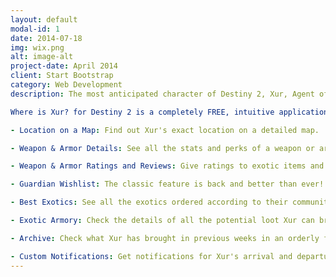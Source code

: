 ```yaml
---
layout: default
modal-id: 1
date: 2014-07-18
img: wix.png
alt: image-alt
project-date: April 2014
client: Start Bootstrap
category: Web Development
description: The most anticipated character of Destiny 2, Xur, Agent of the Nine has its own application to track him down. 

Where is Xur? for Destiny 2 is a completely FREE, intuitive application with a very simple to use interface! Just launch the application to see what Xur has for sale along with many other cool features:

- Location on a Map: Find out Xur's exact location on a detailed map.

- Weapon & Armor Details: See all the stats and perks of a weapon or armor in detail.

- Weapon & Armor Ratings and Reviews: Give ratings to exotic items and write reviews on them. Check what the Destiny community thinks about a specific exotic and decide to buy it or not accordingly.

- Guardian Wishlist: The classic feature is back and better than ever! You can now see the votes being cast in real time and see the percentages for all items; not just the item with the most votes.

- Best Exotics: See all the exotics ordered according to their community rating.

- Exotic Armory: Check the details of all the potential loot Xur can bring. Rate & review them to show your love or dislike!

- Archive: Check what Xur has brought in previous weeks in an orderly fashion. Instantly see how many times a particular exotic item is brought by Xur. Archive starts with Forsaken release.

- Custom Notifications: Get notifications for Xur's arrival and departure.
---
```

